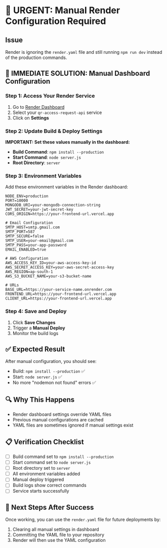 # 🚨 URGENT: Manual Render Configuration Required

## Issue
Render is ignoring the `render.yaml` file and still running `npm run dev` instead of the production commands.

## 🔧 IMMEDIATE SOLUTION: Manual Dashboard Configuration

### Step 1: Access Your Render Service
1. Go to [Render Dashboard](https://dashboard.render.com)
2. Select your `qr-access-request-api` service
3. Click on **Settings**

### Step 2: Update Build & Deploy Settings
**IMPORTANT: Set these values manually in the dashboard:**

- **Build Command**: `npm install --production`
- **Start Command**: `node server.js`
- **Root Directory**: `server`

### Step 3: Environment Variables
Add these environment variables in the Render dashboard:

```
NODE_ENV=production
PORT=10000
MONGODB_URI=your-mongodb-connection-string
JWT_SECRET=your-jwt-secret-key
CORS_ORIGIN=https://your-frontend-url.vercel.app

# Email Configuration
SMTP_HOST=smtp.gmail.com
SMTP_PORT=587
SMTP_SECURE=false
SMTP_USER=your-email@gmail.com
SMTP_PASS=your-app-password
EMAIL_ENABLED=true

# AWS Configuration
AWS_ACCESS_KEY_ID=your-aws-access-key-id
AWS_SECRET_ACCESS_KEY=your-aws-secret-access-key
AWS_REGION=ap-south-1
AWS_S3_BUCKET_NAME=your-s3-bucket-name

# URLs
BASE_URL=https://your-service-name.onrender.com
FRONTEND_URL=https://your-frontend-url.vercel.app
CLIENT_URL=https://your-frontend-url.vercel.app
```

### Step 4: Save and Deploy
1. Click **Save Changes**
2. Trigger a **Manual Deploy**
3. Monitor the build logs

## ✅ Expected Result
After manual configuration, you should see:
- Build: `npm install --production` ✅
- Start: `node server.js` ✅
- No more "nodemon not found" errors ✅

## 🔍 Why This Happens
- Render dashboard settings override YAML files
- Previous manual configurations are cached
- YAML files are sometimes ignored if manual settings exist

## 📋 Verification Checklist
- [ ] Build command set to `npm install --production`
- [ ] Start command set to `node server.js`
- [ ] Root directory set to `server`
- [ ] All environment variables added
- [ ] Manual deploy triggered
- [ ] Build logs show correct commands
- [ ] Service starts successfully

## 🎯 Next Steps After Success
Once working, you can use the `render.yaml` file for future deployments by:
1. Clearing all manual settings in dashboard
2. Committing the YAML file to your repository
3. Render will then use the YAML configuration